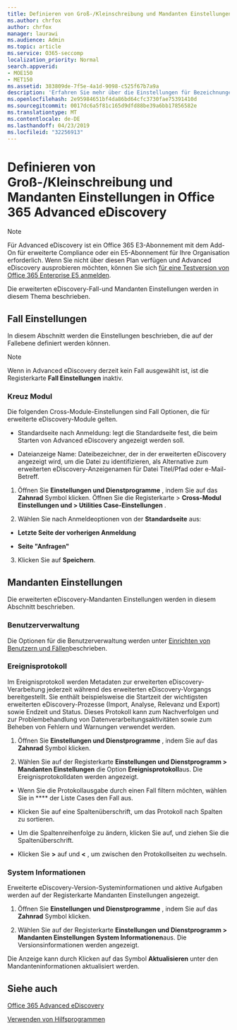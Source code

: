 ```yaml
---
title: Definieren von Groß-/Kleinschreibung und Mandanten Einstellungen in Office 365 Advanced eDiscovery
ms.author: chrfox
author: chrfox
manager: laurawi
ms.audience: Admin
ms.topic: article
ms.service: O365-seccomp
localization_priority: Normal
search.appverid:
- MOE150
- MET150
ms.assetid: 383809de-7f5e-4a1d-9098-c525f67b7a9a
description: 'Erfahren Sie mehr über die Einstellungen für Bezeichnungen, Cross-Module und Mandanten, die Sie auf der Fallebene in Office 365 Advanced eDiscovery definieren können.  '
ms.openlocfilehash: 2e95984651bf4da86bd64cfc3730fae75391410d
ms.sourcegitcommit: 0017dc6a5f81c165d9dfd88be39a6bb17856582e
ms.translationtype: MT
ms.contentlocale: de-DE
ms.lasthandoff: 04/23/2019
ms.locfileid: "32256913"
---
```

# <a name="define-case-and-tenant-settings-in-office-365-advanced-ediscovery"></a>Definieren von Groß-/Kleinschreibung und Mandanten Einstellungen in Office 365 Advanced eDiscovery

> [!NOTE]
> Für Advanced eDiscovery ist ein Office 365 E3-Abonnement mit dem Add-On für erweiterte Compliance oder ein E5-Abonnement für Ihre Organisation erforderlich. Wenn Sie nicht über diesen Plan verfügen und Advanced eDiscovery ausprobieren möchten, können Sie sich [für eine Testversion von Office 365 Enterprise E5 anmelden](https://go.microsoft.com/fwlink/p/?LinkID=698279). 
  
Die erweiterten eDiscovery-Fall-und Mandanten Einstellungen werden in diesem Thema beschrieben.
  
## <a name="case-settings"></a>Fall Einstellungen

In diesem Abschnitt werden die Einstellungen beschrieben, die auf der Fallebene definiert werden können.
  
> [!NOTE]
> Wenn in Advanced eDiscovery derzeit kein Fall ausgewählt ist, ist die Registerkarte **Fall Einstellungen** inaktiv. 
  
### <a name="cross-module"></a>Kreuz Modul

Die folgenden Cross-Module-Einstellungen sind Fall Optionen, die für erweiterte eDiscovery-Module gelten.
  
- Standardseite nach Anmeldung: legt die Standardseite fest, die beim Starten von Advanced eDiscovery angezeigt werden soll.
    
- Dateianzeige Name: Dateibezeichner, der in der erweiterten eDiscovery angezeigt wird, um die Datei zu identifizieren, als Alternative zum erweiterten eDiscovery-Anzeigenamen für Datei Titel/Pfad oder e-Mail-Betreff.
    
1. Öffnen Sie **Einstellungen und Dienstprogramme** , indem Sie auf das **Zahnrad** Symbol klicken. Öffnen Sie die Registerkarte \> **Cross-Modul** **Einstellungen und \> Utilities Case-Einstellungen** . 
    
2. Wählen Sie nach Anmeldeoptionen von der **Standardseite** aus: 
    
  - **Letzte Seite der vorherigen Anmeldung**
    
  - **Seite "Anfragen"**
    
3. Klicken Sie auf **Speichern**.
    
## <a name="tenant-settings"></a>Mandanten Einstellungen

Die erweiterten eDiscovery-Mandanten Einstellungen werden in diesem Abschnitt beschrieben.
  
### <a name="user-administration"></a>Benutzerverwaltung

Die Optionen für die Benutzerverwaltung werden unter [Einrichten von Benutzern und Fällen](set-up-users-and-cases-in-advanced-ediscovery.md)beschrieben.
  
### <a name="event-log"></a>Ereignisprotokoll

Im Ereignisprotokoll werden Metadaten zur erweiterten eDiscovery-Verarbeitung jederzeit während des erweiterten eDiscovery-Vorgangs bereitgestellt. Sie enthält beispielsweise die Startzeit der wichtigsten erweiterten eDiscovery-Prozesse (Import, Analyse, Relevanz und Export) sowie Endzeit und Status. Dieses Protokoll kann zum Nachverfolgen und zur Problembehandlung von Datenverarbeitungsaktivitäten sowie zum Beheben von Fehlern und Warnungen verwendet werden.
  
1. Öffnen Sie **Einstellungen und Dienstprogramme** , indem Sie auf das **Zahnrad** Symbol klicken. 
    
2. Wählen Sie auf der Registerkarte **Einstellungen und Dienstprogramm \> Mandanten Einstellungen** die Option **Ereignisprotokoll**aus. Die Ereignisprotokolldaten werden angezeigt.
    
  - Wenn Sie die Protokollausgabe durch einen Fall filtern möchten, wählen Sie in **** der Liste Cases den Fall aus. 
    
  - Klicken Sie auf eine Spaltenüberschrift, um das Protokoll nach Spalten zu sortieren. 
    
  - Um die Spaltenreihenfolge zu ändern, klicken Sie auf, und ziehen Sie die Spaltenüberschrift.
    
  - Klicken Sie **\>** auf und **\<** , um zwischen den Protokollseiten zu wechseln. 
    
### <a name="system-information"></a>System Informationen

Erweiterte eDiscovery-Version-Systeminformationen und aktive Aufgaben werden auf der Registerkarte Mandanten Einstellungen angezeigt.
  
1. Öffnen Sie **Einstellungen und Dienstprogramme** , indem Sie auf das **Zahnrad** Symbol klicken. 
    
2. Wählen Sie auf der Registerkarte **Einstellungen und Dienstprogramm \> Mandanten Einstellungen** **System Informationen**aus. Die Versionsinformationen werden angezeigt.
    
Die Anzeige kann durch Klicken auf das Symbol **Aktualisieren** unter den Mandanteninformationen aktualisiert werden. 
  
## <a name="see-also"></a>Siehe auch

[Office 365 Advanced eDiscovery](office-365-advanced-ediscovery.md)
  
[Verwenden von Hilfsprogrammen](use-advanced-ediscovery-utilities.md)

